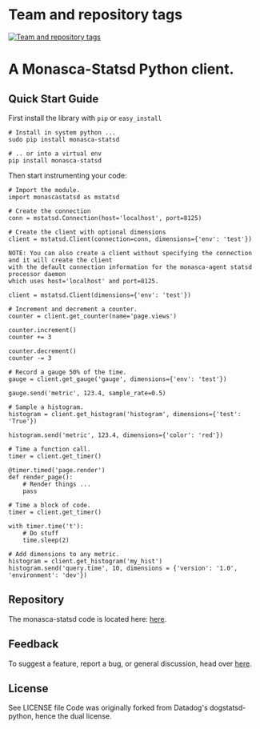 Team and repository tags
========================

[![Team and repository tags](http://governance.openstack.org/badges/monasca-statsd.svg)](http://governance.openstack.org/reference/tags/index.html)

<!-- Change things from this point on -->

A Monasca-Statsd Python client.
================

Quick Start Guide
-----------------

First install the library with `pip` or `easy_install`

    # Install in system python ...
    sudo pip install monasca-statsd

    # .. or into a virtual env
    pip install monasca-statsd

Then start instrumenting your code:

```
# Import the module.
import monascastatsd as mstatsd

# Create the connection
conn = mstatsd.Connection(host='localhost', port=8125)

# Create the client with optional dimensions
client = mstatsd.Client(connection=conn, dimensions={'env': 'test'})

NOTE: You can also create a client without specifying the connection and it will create the client 
with the default connection information for the monasca-agent statsd processor daemon 
which uses host='localhost' and port=8125.

client = mstatsd.Client(dimensions={'env': 'test'})

# Increment and decrement a counter.
counter = client.get_counter(name='page.views')

counter.increment()
counter += 3

counter.decrement()
counter -= 3

# Record a gauge 50% of the time.
gauge = client.get_gauge('gauge', dimensions={'env': 'test'})

gauge.send('metric', 123.4, sample_rate=0.5)

# Sample a histogram.
histogram = client.get_histogram('histogram', dimensions={'test': 'True'})

histogram.send('metric', 123.4, dimensions={'color': 'red'})

# Time a function call.
timer = client.get_timer()

@timer.timed('page.render')
def render_page():
    # Render things ...
    pass

# Time a block of code.
timer = client.get_timer()

with timer.time('t'):
    # Do stuff
    time.sleep(2)

# Add dimensions to any metric.
histogram = client.get_histogram('my_hist')
histogram.send('query.time', 10, dimensions = {'version': '1.0', 'environment': 'dev'})
```
Repository
-------------

The monasca-statsd code is located here:
[here](https://github.com/stackforge/monasca-statsd).

Feedback
--------

To suggest a feature, report a bug, or general discussion, head over
[here](https://bugs.launchpad.net/monasca).


License
-------

See LICENSE file
Code was originally forked from Datadog's dogstatsd-python, hence the dual license.

